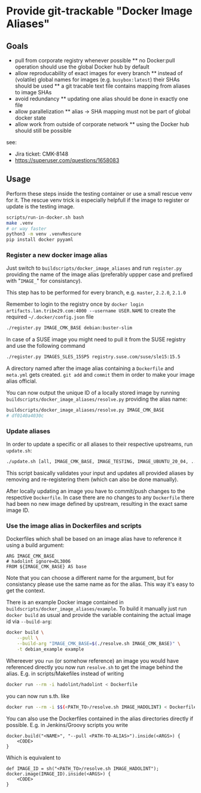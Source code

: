 # Provide git-trackable "Docker Image Aliases" 

## Goals

* pull from corporate registry whenever possible
** no Docker:pull operation should use the global Docker hub by default
* allow reproducability of exact images for every branch
** instead of (volatile) global names for images (e.g. `busybox:latest`) their SHAs should be used
** a git tracable text file contains mapping from aliases to image SHAs
* avoid redundancy
** updating one alias should be done in exactly one file
* allow parallelization
** alias -> SHA mapping must not be part of global docker state
* allow work from outside of corporate network
** using the Docker hub should still be possible

see:
- Jira ticket: CMK-8148
- https://superuser.com/questions/1658083


## Usage

Perform these steps inside the testing container or use a small rescue venv for it.
The rescue venv trick is especially helpfull if the image to register or update is the testing image.

```bash
scripts/run-in-docker.sh bash
make .venv
# or way faster
python3 -m venv .venvRescure
pip install docker pyyaml
```

### Register a new docker image alias

Just switch to `buildscripts/docker_image_aliases` and run `register.py` providing the name of
the image alias (preferably uppper case and prefixed with "`IMAGE_`" for consistancy).

This step has to be performed for every branch, e.g. `master`, `2.2.0`, `2.1.0`

Remember to login to the registry once by
`docker login artifacts.lan.tribe29.com:4000 --username USER.NAME` to create the required
`~/.docker/config.json` file

```bash
./register.py IMAGE_CMK_BASE debian:buster-slim
```

In case of a SUSE image you might need to pull it from the SUSE registry and use the following command

```bash
./register.py IMAGES_SLES_15SP5 registry.suse.com/suse/sle15:15.5
```

A directory named after the image alias containing a `Dockerfile` and `meta.yml` gets created.
`git add` and `commit` them in order to make your image alias official.

You can now output the unique ID of a locally stored image by running 
`buildscripts/docker_image_aliases/resolve.py` providing the alias name:

```bash
buildscripts/docker_image_aliases/resolve.py IMAGE_CMK_BASE
# df0140a4030c
```

### Update aliases

In order to update a specific or all aliases to their respective upstreams, run `update.sh`:

```bash
./update.sh [all, IMAGE_CMK_BASE, IMAGE_TESTING, IMAGE_UBUNTU_20_04, ...]
```

This script basically validates your input and updates all provided aliases by removing and
re-registering them (which can also be done manually).

After locally updating an image you have to commit/push changes to the respective `Dockerfile`.
In case there are no changes to any `Dockerfile` there had been no new image defined by upstream,
resulting in the exact same image ID.

### Use the image alias in Dockerfiles and scripts

Dockerfiles which shall be based on an image alias have to reference it using a build argument:

```
ARG IMAGE_CMK_BASE
# hadolint ignore=DL3006
FROM ${IMAGE_CMK_BASE} AS base
```

Note that you can choose a different name for the argument, but for consistancy please use the
same name as for the alias. This way it's easy to get the context.

There is an example Docker image contained in `buildscripts/docker_image_aliases/example`. To build
it manually just run `docker build` as usual and provide the variable containing the actual image id
via `--build-arg`:

```bash
docker build \
    --pull \
    --build-arg "IMAGE_CMK_BASE=$(./resolve.sh IMAGE_CMK_BASE)" \
    -t debian_example example
```

Whereever you `run` (or somehow reference) an image you would have referenced directly you now run
`resolve.sh` to get the image behind the alias. E.g. in scripts/Makefiles instead of writing 

```bash
docker run --rm -i hadolint/hadolint < Dockerfile
```

you can now run s.th. like

```bash
docker run --rm -i $$(<PATH_TO>/resolve.sh IMAGE_HADOLINT) < Dockerfile
```

You can also use the Dockerfiles contained in the alias directories directly if possible. E.g. in 
Jenkins/Groovy scripts you write

```
docker.build("<NAME>", "--pull <PATH-TO-ALIAS>").inside(<ARGS>) {
    <CODE>
}
```

Which is equivalent to

```
def IMAGE_ID = sh("<PATH_TO>/resolve.sh IMAGE_HADOLINT");
docker.image(IMAGE_ID).inside(<ARGS>) {
    <CODE>
}
```
